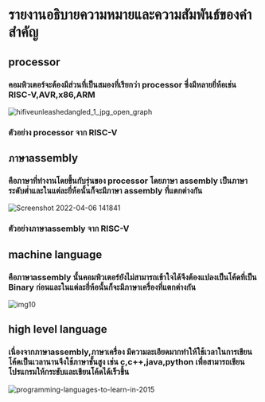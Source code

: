 # รายงานอธิบายความหมายและความสัมพันธ์ของคำสำคัญ
## processor
### คอมพิวเตอร์จะต้องมีส่วนที่เป็นสมองที่เรียกว่า processor ซึ่งมีหลายยี่ห้อเช่น RISC-V,AVR,x86,ARM
![hifiveunleashedangled_1_jpg_open_graph](https://user-images.githubusercontent.com/98943488/161917868-e1cdb5a3-c288-437f-8567-00ac3c2a578b.jpg)
### ตัวอย่าง processor จาก RISC-V

## ภาษาassembly
### คือภาษาที่ทำงานโดยขึ้นกับรุ่นของ processor  โดยภาษา assembly เป็นภาษาระดับต่ำและในแต่ละยี่ห้อนั้นก็จะมีภาษา assembly ที่แตกต่างกัน
![Screenshot 2022-04-06 141841](https://user-images.githubusercontent.com/98943488/161917842-407f2df2-24ab-47c2-a1ae-dba3f02e505e.png)
### ตัวอย่างภาษาassembly จาก RISC-V 

## machine language
### คือภาษาassembly นั้นคอมพิวเตอร์ยังไม่สามารถเข้าใจได้จึงต้องแปลงเป็นโค้ดที่เป็น Binary ก่อนและในแต่ละยี่ห้อนั้นก็จะมีภาษาเครื่องที่แตกต่างกัน
![img10](https://user-images.githubusercontent.com/98943488/161917898-6ba2f34a-95df-4356-be6d-00d245131252.png)

## high level language
### เนื่องจากภาษาassembly,ภาษาเครื่อง มีความละเอียดมากทำให้ใช้เวลาในการเขียนโค้ดเป็นเวลานานจึงใช้ภาษาชั้นสูง เช่น c,c++,java,python เพื่อสามารถเขียนโปรแกรมให้กระชับและเขียนโค้ดได้เร็วขึ้น
![programming-languages-to-learn-in-2015](https://user-images.githubusercontent.com/98943488/161917882-ea22c46a-10a0-47f3-a767-36d8579088f1.png)

